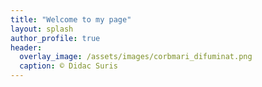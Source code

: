 ```yaml
---
title: "Welcome to my page"
layout: splash
author_profile: true
header:
  overlay_image: /assets/images/corbmari_difuminat.png
  caption: © Didac Suris
---
```

